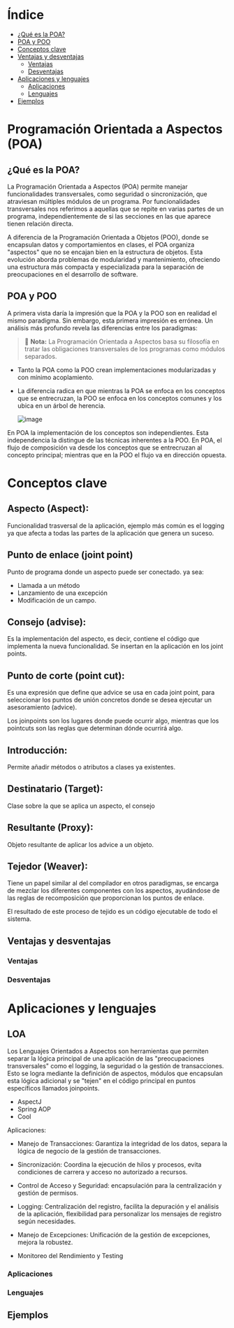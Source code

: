 # Índice
* [¿Qué es la POA?](#que-es-la-poa)
* [POA y POO](#poa-y-poo)
* [Conceptos clave](#conceptos-clave)
* [Ventajas y desventajas](#ventajas-y-desventajas)
  * [Ventajas](#ventajas)
  * [Desventajas](#desventajas)
* [Aplicaciones y lenguajes](#aplicaciones-y-lenguajes)
  * [Aplicaciones](#aplicaciones)
  * [Lenguajes](#lenguajes)
* [Ejemplos](#ejemplos)

# Programación Orientada a Aspectos (POA)

## ¿Qué es la POA?

La Programación Orientada a Aspectos (POA) permite manejar funcionalidades transversales, como seguridad o sincronización, que atraviesan múltiples módulos de un programa. Por funcionalidades transversales nos referimos a aquellas que se repite en varias partes de un programa, independientemente de si las secciones en las que aparece tienen relación directa.

A diferencia de la Programación Orientada a Objetos (POO), donde se encapsulan datos y comportamientos en clases, el POA organiza "aspectos" que no se encajan bien en la estructura de objetos. Esta evolución aborda problemas de modularidad y mantenimiento, ofreciendo una estructura más compacta y especializada para la separación de preocupaciones en el desarrollo de software.

## POA y POO

A primera vista daría la impresión que la POA y la POO son en realidad el mismo paradigma. Sin embargo, esta primera impresión es errónea. Un análisis más profundo revela las diferencias entre los paradigmas:

> 📝 **Nota:** La Programación Orientada a Aspectos basa su filosofía en tratar las obligaciones transversales de los programas como módulos separados.

- Tanto la POA como la POO crean implementaciones modularizadas y con mínimo acoplamiento. 
- La diferencia radica en que mientras la POA se enfoca en los conceptos que se entrecruzan, la POO se enfoca en los conceptos comunes y los ubica en un árbol de herencia.

  ![image](https://github.com/user-attachments/assets/097eb323-9bdb-4f1d-8a74-1b2963ae0c44)

En POA la implementación de los conceptos son independientes. Esta independencia la distingue de las técnicas inherentes a la POO. En POA, el flujo de composición va desde los conceptos que se entrecruzan al concepto principal; mientras que en la POO el flujo va en dirección opuesta.

# Conceptos clave

## Aspecto (Aspect): 
Funcionalidad trasversal de la aplicación, ejemplo más común es el logging ya que afecta a todas las partes de la aplicación que genera un suceso. 

## Punto de enlace (joint point)
Punto de programa donde un aspecto puede ser conectado. ya sea: 
- Llamada a un método 
- Lanzamiento de una excepción 
- Modificación de un campo. 

## Consejo (advise): 
Es la implementación del aspecto, es decir, contiene el código que implementa la nueva funcionalidad. Se insertan en la aplicación en los joint points. 

## Punto de corte (point cut):
Es una expresión que define que advice se usa en cada joint point, para seleccionar los puntos de unión concretos donde se desea ejecutar un asesoramiento (advice). 

Los joinpoints son los lugares donde puede ocurrir algo, mientras que los pointcuts son las reglas que determinan dónde ocurrirá algo. 

## Introducción:
Permite añadir métodos o atributos a clases ya existentes.

## Destinatario (Target):
Clase sobre la que se aplica un aspecto, el consejo  

## Resultante (Proxy): 
Objeto resultante de aplicar los advice a un objeto.  

## Tejedor (Weaver):
Tiene un papel similar al del compilador en otros paradigmas, se encarga de mezclar los diferentes componentes con los aspectos, ayudándose de las reglas de recomposición que proporcionan los puntos de enlace.  

El resultado de este proceso de tejido es un código ejecutable de todo el sistema.



## Ventajas y desventajas

### Ventajas

### Desventajas

# Aplicaciones y lenguajes
## LOA 
Los Lenguajes Orientados a Aspectos son herramientas que permiten separar la lógica principal de una aplicación de las "preocupaciones transversales" como el logging, la seguridad o la gestión de transacciones. Esto se logra mediante la definición de aspectos, módulos que encapsulan esta lógica adicional y se "tejen" en el código principal en puntos específicos llamados joinpoints. 
- AspectJ
- Spring AOP
- Cool

Aplicaciones: 

- Manejo de Transacciones: Garantiza la integridad de los datos, separa la lógica de negocio de la gestión de transacciones. 

- Sincronización: Coordina la ejecución de hilos y procesos, evita condiciones de carrera y acceso no autorizado a recursos. 

- Control de Acceso y Seguridad: encapsulación para la centralización y gestión de permisos. 

- Logging: Centralización del registro, facilita la depuración y el análisis de la aplicación, flexibilidad para personalizar los mensajes de registro según necesidades. 

- Manejo de Excepciones: Unificación de la gestión de excepciones, mejora la robustez.

- Monitoreo del Rendimiento y Testing


### Aplicaciones

### Lenguajes

## Ejemplos

